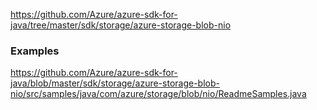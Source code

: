 
https://github.com/Azure/azure-sdk-for-java/tree/master/sdk/storage/azure-storage-blob-nio


### Examples

https://github.com/Azure/azure-sdk-for-java/blob/master/sdk/storage/azure-storage-blob-nio/src/samples/java/com/azure/storage/blob/nio/ReadmeSamples.java


